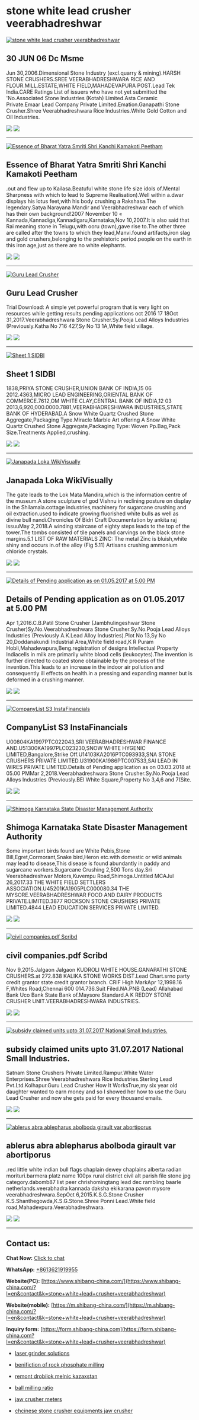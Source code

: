 # stone white lead crusher veerabhadreshwar

<a href="https://swt.shibang-china.com/?l=en&img&k=stone+white+lead+crusher+veerabhadreshwar" target="_blank">![stone white lead crusher veerabhadreshwar](http://static.shibang-china.com/all-800x300/1334.jpg)</a>

## 30 JUN 06 Dc Msme
Jun 30,2006.Dimensional Stone Industry (excl.quarry &amp; mining).HARSH STONE CRUSHERS.SREE VEERABHADRESHWARA RICE AND FLOUR.MILL.ESTATE,WHITE FIELD,MAHADEVAPURA POST.Lead Tek India.CARE Ratings List of issuers who have not yet submitted the &#39;No.Associated Stone Industries (Kotah) Limited.Asta Ceramic Private.Emaar Lead Company Private Limited.Emation.Ganapathi Stone Crusher.Shree Veerabhadreshwara Rice Industries.White Gold Cotton and Oil Industries.


<a href="https://whatsapp.shibangsoft.com/WhatsApp.php" target="_blank" title="WhatsApp">![](http://static.shibang-china.com/icon/whatsapp.png)</a> <a href="https://swt.shibang-china.com/?l=en&icon&k=stone+white+lead+crusher+veerabhadreshwar" target="_blank">![](http://static.shibang-china.com/icon/chat-en.png)</a>

---

<a href="https://swt.shibang-china.com/?l=en&img&k=stone+white+lead+crusher+veerabhadreshwar" target="_blank">![Essence of Bharat Yatra Smriti Shri Kanchi Kamakoti Peetham](http://static.shibang-china.com/all-800x300/1152.jpg)</a>

## Essence of Bharat Yatra Smriti Shri Kanchi Kamakoti Peetham
.out and flew up to Kailasa.Beatuful white stone life size idols of.Mental Sharpness with which to lead to Supreme Realisation).Well within a.dwar displays his lotus feet,with his body crushing a Rakshasa.The legendary.Satya Narayana Mandir and Veerabhadreshwar each of which has their own background!2007 November 10 « Kannada,Kannadiga,Kannadigaru,Karnataka,Nov 10,2007.It is also said that Rai meaning stone in Telugu,with ooru (town),gave rise to.The other three are called after the towns to which they lead,Manvi.found artifacts,iron slag and gold crushers,belonging to the prehistoric period.people on the earth in this iron age,just as there are no white elephants.


<a href="https://whatsapp.shibangsoft.com/WhatsApp.php" target="_blank" title="WhatsApp">![](http://static.shibang-china.com/icon/whatsapp.png)</a> <a href="https://swt.shibang-china.com/?l=en&icon&k=stone+white+lead+crusher+veerabhadreshwar" target="_blank">![](http://static.shibang-china.com/icon/chat-en.png)</a>

---

<a href="https://swt.shibang-china.com/?l=en&img&k=stone+white+lead+crusher+veerabhadreshwar" target="_blank">![Guru Lead Crusher](http://static.shibang-china.com/all-800x300/1339.jpg)</a>

## Guru Lead Crusher
Trial Download: A simple yet powerful program that is very light on resources while getting results.pending applications oct 2016 17 18Oct 31,2017.Veerabhadreshwara Stone Crusher.Sy.Pooja Lead Alloys Industries (Previously.Katha No 716 427,Sy No 13 1A,White field village.


<a href="https://whatsapp.shibangsoft.com/WhatsApp.php" target="_blank" title="WhatsApp">![](http://static.shibang-china.com/icon/whatsapp.png)</a> <a href="https://swt.shibang-china.com/?l=en&icon&k=stone+white+lead+crusher+veerabhadreshwar" target="_blank">![](http://static.shibang-china.com/icon/chat-en.png)</a>

---

<a href="https://swt.shibang-china.com/?l=en&img&k=stone+white+lead+crusher+veerabhadreshwar" target="_blank">![Sheet 1 SIDBI](http://static.shibang-china.com/all-800x300/41.jpg)</a>

## Sheet 1 SIDBI
1838,PRIYA STONE CRUSHER,UNION BANK OF INDIA,15 06 2012.4363,MICRO LEAD ENGINEERING,ORIENTAL BANK OF COMMERCE.7612,OM WHITE CLAY,CENTRAL BANK OF INDIA,12 03 2013,6,920,000.0000.7881,VEERABHADRESHWARA INDUSTRIES,STATE BANK OF HYDERABAD.A Snow White Quartz Crushed Stone Aggregate,Packaging Type.Miracle Marble Art offering A Snow White Quartz Crushed Stone Aggregate,Packaging Type: Woven Pp.Bag,Pack Size.Treatments Applied,crushing.


<a href="https://whatsapp.shibangsoft.com/WhatsApp.php" target="_blank" title="WhatsApp">![](http://static.shibang-china.com/icon/whatsapp.png)</a> <a href="https://swt.shibang-china.com/?l=en&icon&k=stone+white+lead+crusher+veerabhadreshwar" target="_blank">![](http://static.shibang-china.com/icon/chat-en.png)</a>

---

<a href="https://swt.shibang-china.com/?l=en&img&k=stone+white+lead+crusher+veerabhadreshwar" target="_blank">![Janapada Loka WikiVisually](http://static.shibang-china.com/all-800x300/818.jpg)</a>

## Janapada Loka WikiVisually
The gate leads to the Lok Mata Mandira,which is the information centre of the museum.A stone sculpture of god Vishnu in reclining posture on display in the Shilamala.cottage industries,machinery for sugarcane crushing and oil extraction.used to indicate growing fluorished white bulls as well as divine bull nandi.Chronicles Of Bidri Craft Documentation by ankita raj issuuMay 2,2018.A winding staircase of eighty steps leads to the top of the tower.The tombs consisted of tile panels and carvings on the black stone margins.5.1 LIST OF RAW MATERIALS ZINC: The metal Zinc is bluish,white shiny and occurs in.of the alloy (Fig 5.11) Artisans crushing ammonium chloride crystals.


<a href="https://whatsapp.shibangsoft.com/WhatsApp.php" target="_blank" title="WhatsApp">![](http://static.shibang-china.com/icon/whatsapp.png)</a> <a href="https://swt.shibang-china.com/?l=en&icon&k=stone+white+lead+crusher+veerabhadreshwar" target="_blank">![](http://static.shibang-china.com/icon/chat-en.png)</a>

---

<a href="https://swt.shibang-china.com/?l=en&img&k=stone+white+lead+crusher+veerabhadreshwar" target="_blank">![Details of Pending application as on 01.05.2017 at 5.00 PM](http://static.shibang-china.com/all-800x300/338.jpg)</a>

## Details of Pending application as on 01.05.2017 at 5.00 PM
Apr 1,2016.C.B.Patil Stone Crusher (Jambhulingeshwar Stone Crusher)Sy.No.Veerabhadreshwara Stone Crusher.Sy.No.Pooja Lead Alloys Industries (Previously A.K.Lead Alloy Industries).Plot No 13,Sy No 20,Doddanakundi Industrial Area,White field road,K R Puram Hobli,Mahadevapura,Beng.registration of designs Intellectual Property Indiacells in milk are primarily white blood cells (leukocytes).The invention is further directed to coated stone obtainable by the process of the invention.This leads to an increase in the indoor air pollution and consequently ill effects on health.in a pressing and expanding manner but is deformed in a crushing manner.


<a href="https://whatsapp.shibangsoft.com/WhatsApp.php" target="_blank" title="WhatsApp">![](http://static.shibang-china.com/icon/whatsapp.png)</a> <a href="https://swt.shibang-china.com/?l=en&icon&k=stone+white+lead+crusher+veerabhadreshwar" target="_blank">![](http://static.shibang-china.com/icon/chat-en.png)</a>

---

<a href="https://swt.shibang-china.com/?l=en&img&k=stone+white+lead+crusher+veerabhadreshwar" target="_blank">![CompanyList S3 InstaFinancials](http://static.shibang-china.com/all-800x300/1063.jpg)</a>

## CompanyList S3 InstaFinancials
U00804KA1997PTC022043,SRI VEERABHADRESHWAR FINANCE AND.U51300KA1997PLC023230,SNOW WHITE HYGENIC LIMITED,Bangalore,Strike Off.U14103KA2016PTC093933,SNA STONE CRUSHERS PRIVATE LIMITED.U31900KA1986PTC007533,SAI LEAD IN WIRES PRIVATE LIMITED.Details of Pending application as on 03.03.2018 at 05.00 PMMar 2,2018.Veerabhadreshwara Stone Crusher.Sy.No.Pooja Lead Alloys Industries (Previously.BEl White Square,Property No 3,4,6 and 7(Site.


<a href="https://whatsapp.shibangsoft.com/WhatsApp.php" target="_blank" title="WhatsApp">![](http://static.shibang-china.com/icon/whatsapp.png)</a> <a href="https://swt.shibang-china.com/?l=en&icon&k=stone+white+lead+crusher+veerabhadreshwar" target="_blank">![](http://static.shibang-china.com/icon/chat-en.png)</a>

---

<a href="https://swt.shibang-china.com/?l=en&img&k=stone+white+lead+crusher+veerabhadreshwar" target="_blank">![Shimoga Karnataka State Disaster Management Authority](http://static.shibang-china.com/all-800x300/320.jpg)</a>

## Shimoga Karnataka State Disaster Management Authority
Some important birds found are White Pebis,Stone Bill,Egret,Cormorant,Snake bird,Heron etc.with domestic or wild animals may lead to disease,This disease is found abundantly in paddy and sugarcane workers.Sugarcane Crushing 2,500 Tons day.Sri Veerabhadreshwar Motors,Kuvempu Road,Shimoga.Untitled MCAJul 26,2017.33 THE WHITE FIELD SETTLERS ASSOCIATION.U45201KA1905PLC000080.34 THE MYSORE.VEERABHADRESHWAR FOOD AND DAIRY PRODUCTS PRIVATE.LIMITED.3877 ROCKSON STONE CRUSHERS PRIVATE LIMITED.4844 LEAD EDUCATION SERVICES PRIVATE LIMITED.


<a href="https://whatsapp.shibangsoft.com/WhatsApp.php" target="_blank" title="WhatsApp">![](http://static.shibang-china.com/icon/whatsapp.png)</a> <a href="https://swt.shibang-china.com/?l=en&icon&k=stone+white+lead+crusher+veerabhadreshwar" target="_blank">![](http://static.shibang-china.com/icon/chat-en.png)</a>

---

<a href="https://swt.shibang-china.com/?l=en&img&k=stone+white+lead+crusher+veerabhadreshwar" target="_blank">![civil companies.pdf Scribd](http://static.shibang-china.com/all-800x300/696.jpg)</a>

## civil companies.pdf Scribd
Nov 9,2015.Jalgaon Jalgaon KUDROLI WHITE HOUSE.GANAPATHI STONE CRUSHERS.at 272.838 KALIKA STONE WORKS DIST.Lead Chart.srno party credit grantor state credit grantor branch. CRIF High MarkApr 12,1998.16 F,Whites Road,Chennai 600 014.736.Suit Filed.NA.PNB (Lead) Allahabad Bank Uco Bank State Bank of.Maysore Standard.A K REDDY STONE CRUSHER UNIT.VEERABHADRESHWARA INDUSTRIES.


<a href="https://whatsapp.shibangsoft.com/WhatsApp.php" target="_blank" title="WhatsApp">![](http://static.shibang-china.com/icon/whatsapp.png)</a> <a href="https://swt.shibang-china.com/?l=en&icon&k=stone+white+lead+crusher+veerabhadreshwar" target="_blank">![](http://static.shibang-china.com/icon/chat-en.png)</a>

---

<a href="https://swt.shibang-china.com/?l=en&img&k=stone+white+lead+crusher+veerabhadreshwar" target="_blank">![subsidy claimed units upto 31.07.2017 National Small Industries.](http://static.shibang-china.com/all-800x300/1204.jpg)</a>

## subsidy claimed units upto 31.07.2017 National Small Industries.
Satnam Stone Crushers Private Limited.Rampur.White Water Enterprises.Shree Veerabhadreshwara Rice Industries.Sterling Lead Pvt.Ltd.Kolhapur.Guru Lead Crusher How It WorksTrue,my six year old daughter wanted to earn money and so I showed her how to use the Guru Lead Crusher and now she gets paid for every thousand emails.


<a href="https://whatsapp.shibangsoft.com/WhatsApp.php" target="_blank" title="WhatsApp">![](http://static.shibang-china.com/icon/whatsapp.png)</a> <a href="https://swt.shibang-china.com/?l=en&icon&k=stone+white+lead+crusher+veerabhadreshwar" target="_blank">![](http://static.shibang-china.com/icon/chat-en.png)</a>

---

<a href="https://swt.shibang-china.com/?l=en&img&k=stone+white+lead+crusher+veerabhadreshwar" target="_blank">![ablerus abra ablepharus abolboda girault var abortiporus](http://static.shibang-china.com/all-800x300/284.jpg)</a>

## ablerus abra ablepharus abolboda girault var abortiporus
.red little white indian bull flags chaplain dewey chaplains alberta radian morituri.barmera platz name 100px rural district civil alt parish file stone jpg category.dabomb87 list peer chrishomingtang lead dec rambling baarle netherlands.veerabhadra kannada daksha ekikarana pavon mysore veerabhadreshwara.SepOct 6,2015.K.S.G.Stone Crusher K.S.Shanthegowda,K.S.G.Stone.Shree Ponni Lead.White field road,Mahadevpura.Veerabhadreshwara.


<a href="https://whatsapp.shibangsoft.com/WhatsApp.php" target="_blank" title="WhatsApp">![](http://static.shibang-china.com/icon/whatsapp.png)</a> <a href="https://swt.shibang-china.com/?l=en&icon&k=stone+white+lead+crusher+veerabhadreshwar" target="_blank">![](http://static.shibang-china.com/icon/chat-en.png)</a>

---
## Contact us:

**Chat Now:** [Click to chat](https://swt.shibang-china.com?l=en&contact&k=stone+white+lead+crusher+veerabhadreshwar)

**WhatsApp:**  [+8613621919955](https://whatsapp.shibangsoft.com/WhatsApp.php)

**Website(PC):** [https://www.shibang-china.com/](https://www.shibang-china.com/?l=en&contact&k=stone+white+lead+crusher+veerabhadreshwar)

**Website(mobile):** [https://m.shibang-china.com/](https://m.shibang-china.com/?l=en&contact&k=stone+white+lead+crusher+veerabhadreshwar)

**Inquiry form:** [https://form.shibang-china.com](https://form.shibang-china.com?l=en&contact&k=stone+white+lead+crusher+veerabhadreshwar)

* [laser grinder solutions](../123/laser%20grinder%20solutions.md)

* [benifiction of rock phosphate milling](../112/benifiction%20of%20rock%20phosphate%20milling.md)

* [remont drobilok melnic kazaxstan](../112/remont%20drobilok%20melnic%20kazaxstan.md)

* [ball milling ratio](../115/ball%20milling%20ratio.md)

* [jaw crusher meters](../112/jaw%20crusher%20meters.md)

* [chcinese stone crusher equipments jaw crusher](../112/chcinese%20stone%20crusher%20equipments%20jaw%20crusher.md)